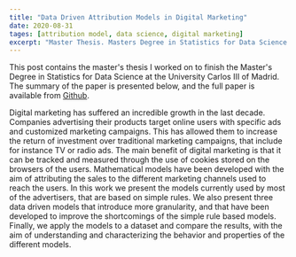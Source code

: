 ```yaml
---
title: "Data Driven Attribution Models in Digital Marketing"
date: 2020-08-31
tages: [attribution model, data science, digital marketing]
excerpt: "Master Thesis. Masters Degree in Statistics for Data Science."
---
```




This post contains the master's thesis I worked on to finish the Master's Degree in Statistics for Data Science at the University Carlos III of Madrid. The summary
of the paper is presented below, and the full paper is available from [Github](https://github.com/sesiga/sesiga.github.io/raw/master/papers/DataDrivenAttributionModels.pdf).

Digital marketing has suffered an incredible growth in the last decade. Companies advertising their products target
online users with specific ads and customized marketing campaigns. This has allowed them to increase the return of investment over traditional
marketing campaigns, that include for instance TV or radio ads. The main benefit of digital marketing is that it can be tracked and measured through the use of cookies stored on the browsers of the users. Mathematical models have been developed with the aim of
attributing the sales to the different marketing channels used to reach the users. In this
work we present the models currently used by most of the advertisers, that are based on
simple rules. We also present three data driven models that introduce more granularity,
and that have been developed to improve the shortcomings of the simple rule based models. Finally, we apply the models to a dataset and compare the results, with the aim of understanding and characterizing the behavior and properties of the different models. 